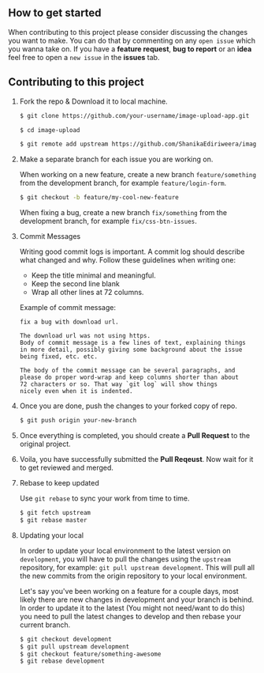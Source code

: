 ## How to get started

When contributing to this project please consider discussing the changes you want to make. You can do that by commenting on any `open issue` which you wanna take on. If you have a **feature request**, **bug to report** or an **idea** feel free to open a `new issue` in the **issues** tab.

## Contributing to this project

1. Fork the repo & Download it to local machine.

   ```bash
   $ git clone https://github.com/your-username/image-upload-app.git

   $ cd image-upload

   $ git remote add upstream https://github.com/ShanikaEdiriweera/image-upload-app.git
   ```

1. Make a separate branch for each issue you are working on.

   When working on a new feature, create a new branch `feature/something` from the development branch, for example `feature/login-form`.

   ```bash
   $ git checkout -b feature/my-cool-new-feature
   ```

   When fixing a bug, create a new branch `fix/something` from the development branch, for example `fix/css-btn-issues`.

1. Commit Messages

   Writing good commit logs is important. A commit log should describe what changed and why. Follow these guidelines when writing one:

   - Keep the title minimal and meaningful.
   - Keep the second line blank
   - Wrap all other lines at 72 columns.

   Example of commit message:

   ```text
   fix a bug with download url.

   The download url was not using https.
   Body of commit message is a few lines of text, explaining things
   in more detail, possibly giving some background about the issue
   being fixed, etc. etc.

   The body of the commit message can be several paragraphs, and
   please do proper word-wrap and keep columns shorter than about
   72 characters or so. That way `git log` will show things
   nicely even when it is indented.
   ```

1. Once you are done, push the changes to your forked copy of repo.

   ```bash
   $ git push origin your-new-branch
   ```

1. Once everything is completed, you should create a **Pull Request** to the original project.

1. Voila, you have successfully submitted the **Pull Reqeust**. Now wait for it to get reviewed and merged.

1. Rebase to keep updated

   Use `git rebase` to sync your work from time to time.

   ```bash
   $ git fetch upstream
   $ git rebase master
   ```

1. Updating your local

   In order to update your local environment to the latest version on `development`, you will have to pull the changes using the `upstream` repository, for example: `git pull upstream development`. This will pull all the new commits from the origin repository to your local environment.

   Let's say you've been working on a feature for a couple days, most likely there are new changes in development and your branch is behind. In order to update it to the latest (You might not need/want to do this) you need to pull the latest changes to develop and then rebase your current branch.

   ```bash
   $ git checkout development
   $ git pull upstream development
   $ git checkout feature/something-awesome
   $ git rebase development
   ```
